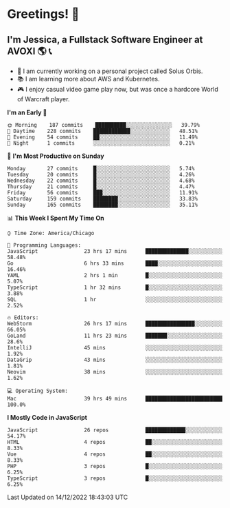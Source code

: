 # Greetings! 🧠

## I'm Jessica, a Fullstack Software Engineer at AVOXI 🌎 📞

- 🌟 I am currently working on a personal project called Solus Orbis.
- 📚 I am learning more about AWS and Kubernetes.
- 🎮 I enjoy casual video game play now, but was once a hardcore World of Warcraft player.

<!--START_SECTION:waka-->
**I'm an Early 🐤** 

```text
🌞 Morning    187 commits    ██████████░░░░░░░░░░░░░░░   39.79% 
🌆 Daytime    228 commits    ████████████░░░░░░░░░░░░░   48.51% 
🌃 Evening    54 commits     ██░░░░░░░░░░░░░░░░░░░░░░░   11.49% 
🌙 Night      1 commits      ░░░░░░░░░░░░░░░░░░░░░░░░░   0.21%

```
📅 **I'm Most Productive on Sunday** 

```text
Monday       27 commits     █░░░░░░░░░░░░░░░░░░░░░░░░   5.74% 
Tuesday      20 commits     █░░░░░░░░░░░░░░░░░░░░░░░░   4.26% 
Wednesday    22 commits     █░░░░░░░░░░░░░░░░░░░░░░░░   4.68% 
Thursday     21 commits     █░░░░░░░░░░░░░░░░░░░░░░░░   4.47% 
Friday       56 commits     ███░░░░░░░░░░░░░░░░░░░░░░   11.91% 
Saturday     159 commits    ████████░░░░░░░░░░░░░░░░░   33.83% 
Sunday       165 commits    ████████░░░░░░░░░░░░░░░░░   35.11%

```


📊 **This Week I Spent My Time On** 

```text
⌚︎ Time Zone: America/Chicago

💬 Programming Languages: 
JavaScript               23 hrs 17 mins      ██████████████░░░░░░░░░░░   58.48% 
Go                       6 hrs 33 mins       ████░░░░░░░░░░░░░░░░░░░░░   16.46% 
YAML                     2 hrs 1 min         █░░░░░░░░░░░░░░░░░░░░░░░░   5.07% 
TypeScript               1 hr 32 mins        █░░░░░░░░░░░░░░░░░░░░░░░░   3.88% 
SQL                      1 hr                ░░░░░░░░░░░░░░░░░░░░░░░░░   2.52%

🔥 Editors: 
WebStorm                 26 hrs 17 mins      ████████████████░░░░░░░░░   66.05% 
GoLand                   11 hrs 23 mins      ███████░░░░░░░░░░░░░░░░░░   28.6% 
IntelliJ                 45 mins             ░░░░░░░░░░░░░░░░░░░░░░░░░   1.92% 
DataGrip                 43 mins             ░░░░░░░░░░░░░░░░░░░░░░░░░   1.81% 
Neovim                   38 mins             ░░░░░░░░░░░░░░░░░░░░░░░░░   1.62%

💻 Operating System: 
Mac                      39 hrs 49 mins      █████████████████████████   100.0%

```

**I Mostly Code in JavaScript** 

```text
JavaScript               26 repos            █████████████░░░░░░░░░░░░   54.17% 
HTML                     4 repos             ██░░░░░░░░░░░░░░░░░░░░░░░   8.33% 
Vue                      4 repos             ██░░░░░░░░░░░░░░░░░░░░░░░   8.33% 
PHP                      3 repos             █░░░░░░░░░░░░░░░░░░░░░░░░   6.25% 
TypeScript               3 repos             █░░░░░░░░░░░░░░░░░░░░░░░░   6.25%

```



 Last Updated on 14/12/2022 18:43:03 UTC
<!--END_SECTION:waka-->

<!--
**jessikuh/jessikuh** is a ✨ _special_ ✨ repository because its `README.md` (this file) appears on your GitHub profile.

Here are some ideas to get you started:

- 🔭 I’m currently working on ...
- 🌱 I’m currently learning ...
- 👯 I’m looking to collaborate on ...
- 🤔 I’m looking for help with ...
- 💬 Ask me about ...
- 📫 How to reach me: ...
- 😄 Pronouns: ...
- ⚡ Fun fact: ...
-->
